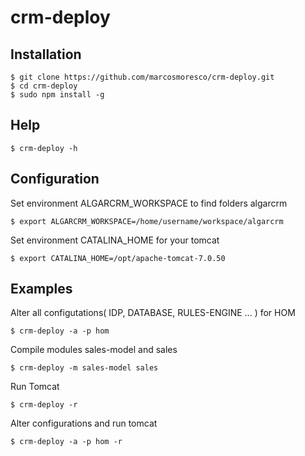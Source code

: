 # crm-deploy

## Installation
    $ git clone https://github.com/marcosmoresco/crm-deploy.git
    $ cd crm-deploy		
    $ sudo npm install -g

## Help

    $ crm-deploy -h	
  
## Configuration
 
Set environment ALGARCRM_WORKSPACE to find folders algarcrm

    $ export ALGARCRM_WORKSPACE=/home/username/workspace/algarcrm

Set environment CATALINA_HOME for your tomcat

    $ export CATALINA_HOME=/opt/apache-tomcat-7.0.50

## Examples
  
Alter all configutations( IDP, DATABASE, RULES-ENGINE ... ) for HOM

    $ crm-deploy -a -p hom

Compile modules sales-model and sales		
  
    $ crm-deploy -m sales-model sales

Run Tomcat
	
    $ crm-deploy -r

Alter configurations and run tomcat

    $ crm-deploy -a -p hom -r
 		 	 	  	
